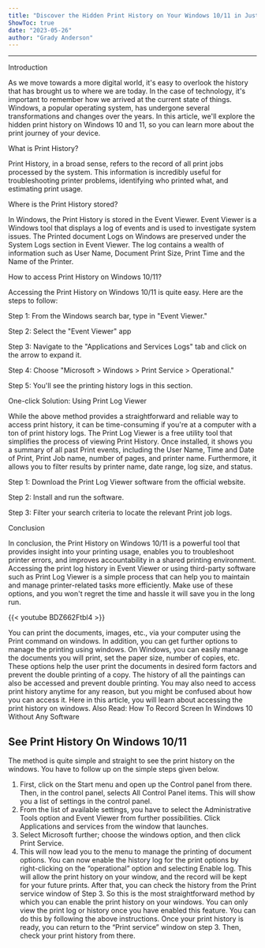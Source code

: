 ```yaml
---
title: "Discover the Hidden Print History on Your Windows 10/11 in Just a Click!"
ShowToc: true 
date: "2023-05-26"
author: "Grady Anderson"
---
```

*****
Introduction

As we move towards a more digital world, it's easy to overlook the history that has brought us to where we are today. In the case of technology, it's important to remember how we arrived at the current state of things. Windows, a popular operating system, has undergone several transformations and changes over the years. In this article, we'll explore the hidden print history on Windows 10 and 11, so you can learn more about the print journey of your device.

What is Print History?

Print History, in a broad sense, refers to the record of all print jobs processed by the system. This information is incredibly useful for troubleshooting printer problems, identifying who printed what, and estimating print usage.

Where is the Print History stored?

In Windows, the Print History is stored in the Event Viewer. Event Viewer is a Windows tool that displays a log of events and is used to investigate system issues. The Printed document Logs on Windows are preserved under the System Logs section in Event Viewer. The log contains a wealth of information such as User Name, Document Print Size, Print Time and the Name of the Printer.

How to access Print History on Windows 10/11?

Accessing the Print History on Windows 10/11 is quite easy. Here are the steps to follow:

Step 1: From the Windows search bar, type in "Event Viewer."

Step 2: Select the "Event Viewer" app

Step 3: Navigate to the "Applications and Services Logs" tab and click on the arrow to expand it.

Step 4: Choose "Microsoft > Windows > Print Service > Operational."

Step 5: You'll see the printing history logs in this section.

One-click Solution: Using Print Log Viewer

While the above method provides a straightforward and reliable way to access print history, it can be time-consuming if you're at a computer with a ton of print history logs. The Print Log Viewer is a free utility tool that simplifies the process of viewing Print History. Once installed, it shows you a summary of all past Print events, including the User Name, Time and Date of Print, Print Job name, number of pages, and printer name. Furthermore, it allows you to filter results by printer name, date range, log size, and status.

Step 1: Download the Print Log Viewer software from the official website.

Step 2: Install and run the software.

Step 3: Filter your search criteria to locate the relevant Print job logs.

Conclusion

In conclusion, the Print History on Windows 10/11 is a powerful tool that provides insight into your printing usage, enables you to troubleshoot printer errors, and improves accountability in a shared printing environment. Accessing the print log history in Event Viewer or using third-party software such as Print Log Viewer is a simple process that can help you to maintain and manage printer-related tasks more efficiently. Make use of these options, and you won't regret the time and hassle it will save you in the long run.

{{< youtube BDZ662Ftbl4 >}} 



You can print the documents, images, etc., via your computer using the Print command on windows. In addition, you can get further options to manage the printing using windows. On Windows, you can easily manage the documents you will print, set the paper size, number of copies, etc.
These options help the user print the documents in desired form factors and prevent the double printing of a copy. The history of all the paintings can also be accessed and prevent double printing.
You may also need to access print history anytime for any reason, but you might be confused about how you can access it. Here in this article, you will learn about accessing the print history on windows.
Also Read: How To Record Screen In Windows 10 Without Any Software

 
## See Print History On Windows 10/11


The method is quite simple and straight to see the print history on the windows. You have to follow up on the simple steps given below.
1. First, click on the Start menu and open up the Control panel from there. Then, in the control panel, selects All Control Panel items. This will show you a list of settings in the control panel.
2. From the list of available settings, you have to select the Administrative Tools option and Event Viewer from further possibilities. Click Applications and services from the window that launches.
3. Select Microsoft further; choose the windows option, and then click Print Service.
4. This will now lead you to the menu to manage the printing of document options. You can now enable the history log for the print options by right-clicking on the “operational” option and selecting Enable log. This will allow the print history on your window, and the record will be kept for your future prints. After that, you can check the history from the Print service window of Step 3.
So this is the most straightforward method by which you can enable the print history on your windows. You can only view the print log or history once you have enabled this feature. You can do this by following the above instructions.
Once your print history is ready, you can return to the “Print service” window on step 3. Then, check your print history from there.





